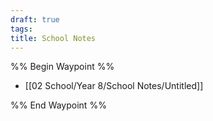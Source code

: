 ```yaml
---
draft: true
tags: 
title: School Notes
---
```


%% Begin Waypoint %%

- [[02 School/Year 8/School Notes/Untitled]]

%% End Waypoint %%
